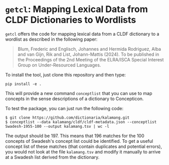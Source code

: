 # `getcl`: Mapping Lexical Data from CLDF Dictionaries to Wordlists

`getcl` offers the code for mapping lexical data from a CLDF dictionary to a wordlist as described in the following paper:

> Blum, Frederic and Englisch, Johannes and Hermida Rodriguez, Alba and van Gijn, Rik and List, Johann-Mattis (2024). To be published in the Proceedings of the 2nd Meeting of the ELRA/ISCA Special Interest Group on Under-Resourced Languages.

To install the tool, just clone this repository and then type:

```
pip install -e .
```

This will provide a new command `conceptlist` that you can use to map concepts in the sense descriptions of a dictionary to Concepticon.

To test the package, you can just run the following code:

```
$ git clone https://github.com/dictionaria/kalamang.git
$ conceptlist --data kalamang/cldf/cldf-metadata.json --conceptlist Swadesh-1955-100 --output kalamang.tsv | wc -l
```
The output should be 197. This means that 196 matches for the 100 concepts of Swadesh's concept list could be identified. To get a useful concept list of these matches (that contain duplicates and potential errors), you would not look at the file `kalamang.tsv` and modify it manually to arrive at a Swadesh list derived from the dictionary.
